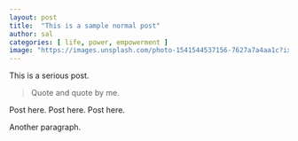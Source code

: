 ```yaml
---
layout: post
title:  "This is a sample normal post"
author: sal
categories: [ life, power, empowerment ]
image: "https://images.unsplash.com/photo-1541544537156-7627a7a4aa1c?ixlib=rb-0.3.5&ixid=eyJhcHBfaWQiOjEyMDd9&s=a20c472bc23308e390c8ffae3dd90c60&auto=format&fit=crop&w=750&q=80"
---
```

This is a serious post.

> Quote and quote by me.

Post here. Post here. Post here.

Another paragraph.
